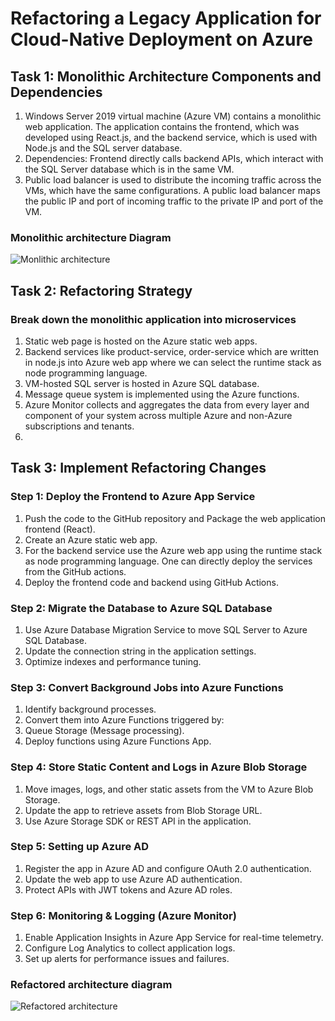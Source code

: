 # Refactoring a Legacy Application for Cloud-Native Deployment on Azure
## Task 1: Monolithic Architecture Components and Dependencies
1. Windows Server 2019 virtual machine (Azure VM) contains a monolithic web application. The application contains the frontend, which was developed using React.js, and the backend service, which is used with Node.js and the SQL server database.
2. Dependencies: Frontend directly calls backend APIs, which interact with the SQL Server database which is in the same VM.
2. Public load balancer is used to distribute the incoming traffic across the VMs, which have the same configurations. A public load balancer maps the public IP and port of incoming traffic to the private IP and port of the VM.
### Monolithic architecture Diagram
![Monlithic architecture](https://github.com/user-attachments/assets/ddadb7d0-0c8b-41a2-b79f-23748cbc8430)

## Task 2: Refactoring Strategy
### Break down the monolithic application into microservices
1. Static web page is hosted on the Azure static web apps.
2. Backend services like product-service, order-service which are written in node.js into Azure web app where we can select the runtime stack as node programming language.
3. VM-hosted SQL server is hosted in Azure SQL database.
4. Message queue system is implemented using the Azure functions.
5. Azure Monitor collects and aggregates the data from every layer and component of your system across multiple Azure and non-Azure subscriptions and tenants.
6.

## Task 3: Implement Refactoring Changes
### Step 1: Deploy the Frontend to Azure App Service
1. Push the code to the GitHub repository and Package the web application frontend (React).
2. Create an Azure static web app.
3. For the backend service use the Azure web app using the runtime stack as node programming language. One can directly deploy the services from the GitHub actions.
4. Deploy the frontend code and backend  using GitHub Actions.
### Step 2: Migrate the Database to Azure SQL Database
1. Use Azure Database Migration Service to move SQL Server to Azure SQL Database.
2. Update the connection string in the application settings.
3. Optimize indexes and performance tuning.
### Step 3: Convert Background Jobs into Azure Functions
1. Identify background processes.
2. Convert them into Azure Functions triggered by:
3. Queue Storage (Message processing).
4. Deploy functions using Azure Functions App.
### Step 4: Store Static Content and Logs in Azure Blob Storage
1. Move images, logs, and other static assets from the VM to Azure Blob Storage.
2. Update the app to retrieve assets from Blob Storage URL.
3. Use Azure Storage SDK or REST API in the application.
### Step 5: Setting up Azure AD 
1. Register the app in Azure AD and configure OAuth 2.0 authentication.
2. Update the web app to use Azure AD authentication.
3. Protect APIs with JWT tokens and Azure AD roles.
### Step 6: Monitoring & Logging (Azure Monitor) 
1. Enable Application Insights in Azure App Service for real-time telemetry.
2. Configure Log Analytics to collect application logs.
3. Set up alerts for performance issues and failures.

### Refactored architecture diagram

![Refactored architecture](https://github.com/user-attachments/assets/54279d9b-614c-4d37-947b-376bbe09d83c)














